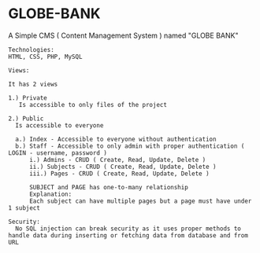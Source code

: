 # GLOBE-BANK
A Simple CMS ( Content Management System ) named "GLOBE BANK"

    Technologies: 
    HTML, CSS, PHP, MySQL

    Views: 
       
    It has 2 views
   
    1.) Private
       Is accessible to only files of the project   
      
    2.) Public
      Is accessible to everyone
      
      a.) Index - Accessible to everyone without authentication  
      b.) Staff - Accessible to only admin with proper authentication ( LOGIN - username, password ) 
          i.) Admins - CRUD ( Create, Read, Update, Delete )
          ii.) Subjects - CRUD ( Create, Read, Update, Delete )
          iii.) Pages - CRUD ( Create, Read, Update, Delete )
          
          SUBJECT and PAGE has one-to-many relationship
          Explanation:
          Each subject can have multiple pages but a page must have under 1 subject
  
    Security: 
      No SQL injection can break security as it uses proper methods to handle data during inserting or fetching data from database and from URL

